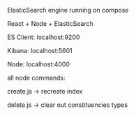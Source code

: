 ElasticSearch engine running on compose 

React + Node + ElasticSearch 

ES Client: localhost:9200 

Kibana: localhost:5601 

Node: localhost:4000


all node commands:

create.js -> recreate index

delete.js -> clear out constituencies types


